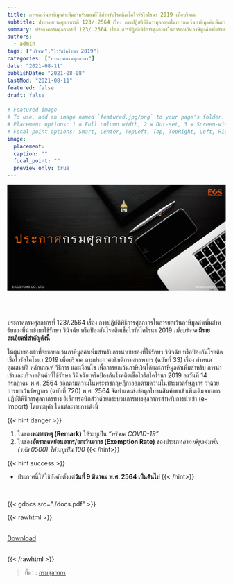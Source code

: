 ```yaml
---
title: การยกเว้นภาษีมูลค่าเพิ่มสําหรับของที่ใช้สำหรับโรคติดเชื้อไวรัสโคโรนา 2019 เพื่อบริจาค
subtitle: ประกาศกรมศุลกากรที่ 123/.2564 เรื่อง การปฏิบัติพิธีการศุลกากรในการยกเว้นภาษีมูลค่าเพิ่มสําหรับของที่นําเข้ามาใช้รักษา วินิจฉัย หรือป้องกันโรคติดเชื้อไวรัสโคโรนา 2019 เพื่อบริจาค
summary: ประกาศกรมศุลกากรที่ 123/.2564 เรื่อง การปฏิบัติพิธีการศุลกากรในการยกเว้นภาษีมูลค่าเพิ่มสําหรับของที่นําเข้ามาใช้รักษา วินิจฉัย หรือป้องกันโรคติดเชื้อไวรัสโคโรนา 2019 เพื่อบริจาค
authors:
  - admin
tags: ["บริจาค","ไวรัสโคโรนา 2019"]
categories: ["ประกาศกรมศุลกากร"]
date: "2021-08-11"
publishDate: "2021-08-08"
lastMod: "2021-08-11"
featured: false
draft: false

# Featured image
# To use, add an image named `featured.jpg/png` to your page's folder.
# Placement options: 1 = Full column width, 2 = Out-set, 3 = Screen-width
# Focal point options: Smart, Center, TopLeft, Top, TopRight, Left, Right, BottomLeft, Bottom, BottomRight
image:
  placement:
  caption: ""
  focal_point: ""
  preview_only: true
---
```


![](featured.png)

<br><br>

ประกาศกรมศุลกากรที่ 123/.2564 เรื่อง การปฏิบัติพิธีการศุลกากรในการยกเว้นภาษีมูลค่าเพิ่มสําหรับของที่นําเข้ามาใช้รักษา วินิจฉัย หรือป้องกันโรคติดเชื้อไวรัสโคโรนา 2019 _เพื่อบริจาค_ **มีรายละเอียดที่สำคัญดังนี้**

ให้ผู้นําของเข้าที่จะขอยกเว้นภาษีมูลค่าเพิ่มสําหรับการนําเข้าของที่ใช้รักษา วินิจฉัย หรือป้องกันโรคติดเชื้อไวรัสโคโรนา 2019 เพื่อบริจาค ตามประกาศอธิบดีกรมสรรพากร (ฉบับที่ 33) เรื่อง กําหนดคุณสมบัติ หลักเกณฑ์ วิธีการ และเงื่อนไข เพื่อการยกเว้นภาษีเงินได้และภาษีมูลค่าเพิ่มสําหรับ การนําเข้าและบริจาคสินค้าที่ใช้รักษา วินิจฉัย หรือป้องกันโรคติดเชื้อไวรัสโคโรนา 2019 ลงวันที่ 14 กรกฎาคม พ.ศ. 2564 ออกตามความในพระราชกฤษฎีกาออกตามความในประมวลรัษฎากร ว่าด้วยการยกเว้นรัษฎากร (ฉบับที่ 720) พ.ศ. 2564 จัดทําและส่งข้อมูลใบขนสินค้าขาเข้าเพิ่มเติมจากการปฏิบัติพิธีการศุลกากรทาง อิเล็กทรอนิกส์ว่าด้วยกระบวนการทางศุลกากรสําหรับการนําเข้า (e-Import) โดยระบุค่า ในแต่ละรายการดังนี้

{{< hint danger >}}

1. ในช่อง**หมายเหตุ (Remark)** ให้ระบุเป็น _“บริจาค COVID-19”_
2. ในช่อง**อัตราลดหย่อนอากร/ยกเว้นอากร (Exemption Rate)** ของประเภท*ค่าภาษีมูลค่าเพิ่ม (รหัส 0500) ให้ระบุเป็น 100*
   {{< /hint>}}

{{< hint success >}}

- ประกาศนี้ให้ใช้บังคับตั้งแต่**วันที่ 9 มีนาคม พ.ศ. 2564 เป็นต้นไป**
  {{< /hint>}}

<br>

{{< gdocs src="./docs.pdf" >}}

{{< rawhtml >}}
<br>

<br>
<div class="article-tags">
<a class="badge badge-danger" href="./docs.pdf" target="_blank" id="download_files_new">Download</a>

</div>
<br>

{{< /rawhtml >}}

> ที่มา : [กรมศุลกากร](http://www.customs.go.th/cont_strc_download_with_docno_date.php?lang=th&top_menu=menu_homepage&current_id=14232932404e505f4d464a4f464b4a)
